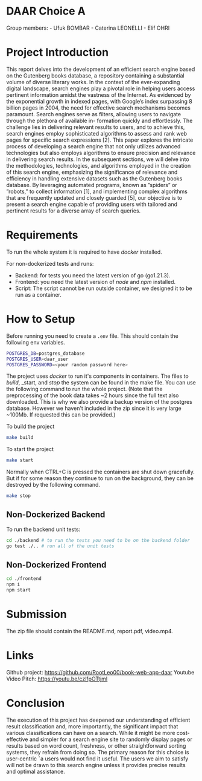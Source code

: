 # DAAR Choice A
Group members:
    - Ufuk BOMBAR
    - Caterina LEONELLI
    - Elif OHRI

# Project Introduction
This report delves into the development of an efficient search engine based on the Gutenberg books
database, a repository containing a substantial volume of diverse literary works. In the context of the
ever-expanding digital landscape, search engines play a pivotal role in helping users access pertinent
information amidst the vastness of the Internet. As evidenced by the exponential growth in indexed
pages, with Google’s index surpassing 8 billion pages in 2004, the need for effective search mechanisms
becomes paramount.
Search engines serve as filters, allowing users to navigate through the plethora of available in-
formation quickly and effortlessly. The challenge lies in delivering relevant results to users, and to
achieve this, search engines employ sophisticated algorithms to assess and rank web pages for specific
search expressions [2]. This paper explores the intricate process of developing a search engine that
not only utilizes advanced technologies but also employs algorithms to ensure precision and relevance
in delivering search results.
In the subsequent sections, we will delve into the methodologies, technologies, and algorithms
employed in the creation of this search engine, emphasizing the significance of relevance and efficiency
in handling extensive datasets such as the Gutenberg books database. By leveraging automated
programs, known as ”spiders” or ”robots,” to collect information [1], and implementing complex
algorithms that are frequently updated and closely guarded [5], our objective is to present a search
engine capable of providing users with tailored and pertinent results for a diverse array of search
queries.

# Requirements
To run the whole system it is required to have _docker_ installed. 

For non-dockerized tests and runs:
- Backend: for tests you need the latest version of go (go1.21.3). 
- Frontend: you need the latest version of _node_ and _npm_ installed. 
- Script: The script cannot be run outside container, we designed it to be run as a container.

# How to Setup
Before running you need to create a `.env` file. This should contain the following env variables. 
```bash
POSTGRES_DB=postgres_database
POSTGRES_USER=daar_user
POSTGRES_PASSWORD=<your random password here>
```

The project uses _docker_ to run it's components in containers. The files to _build_, _start, and _stop_ the system can be found in the make file. You can use the following command to run the whole project. (Note that the preprocessing of the book data takes ~2 hours since the full text also downloaded. This is why we also provide a backup version of the postgres database. However we haven't included in the zip since it is very large ~100Mb. If requested this can be provided.)

To build the project
```bash
make build
```

To start the project
```bash
make start
```

Normally when CTRL+C is pressed the containers are shut down gracefully. But if for some reason they continue to run on the background, they can be destroyed by the following command.
```bash
make stop
```

## Non-Dockerized Backend
To run the backend unit tests:
```bash
cd ./backend # to run the tests you need to be on the backend folder
go test ./.. # run all of the unit tests
```

## Non-Dockerized Frontend
```bash
cd ./frontend
npm i
npm start
```

# Submission
The zip file should contain the README.md, report.pdf, video.mp4.

# Links
Github project: https://github.com/RootLeo00/book-web-app-daar
Youtube Video Pitch: https://youtu.be/czlfpOTtjmI

# Conclusion
The execution of this project has deepened our understanding of efficient result classification and,
more importantly, the significant impact that various classifications can have on a search. While it
might be more cost-effective and simpler for a search engine site to randomly display pages or results
based on word count, freshness, or other straightforward sorting systems, they refrain from doing so.
The primary reason for this choice is user-centric ˆa users would not find it useful. The users we aim to
satisfy will not be drawn to this search engine unless it provides precise results and optimal assistance.